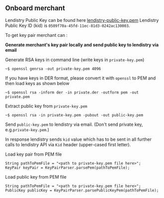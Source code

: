 ## Onboard merchant

Lendistry Public Key can be found here [lendistry-public-key.pem](https://github.com/Lendistrydev/key-sdk/blob/main/src/main/resources/lendistry-public-key.pem)
Lendistry Public Key ID (kid) is `0509f70a-45fd-11ec-81d3-0242ac130003`.

To get key pair merchant can :

**Generate merchant's key pair locally and send public key to lendistry via email**

Generate RSA keys in command line (write keys in `private-key.pem`)
```
~$ openssl genrsa -out private-key.pem 4096
```

If you have keys in DER format, please convert it with `openssl` to PEM and then load keys as shown below

```
~$ openssl rsa -inform der -in private.der -outform pem -out private.pem
```

Extract public key from `private-key.pem`

```
~$ openssl rsa -in private-key.pem -pubout -out public-key.pem
```

Send `public-key.pem` to lendistry via email. (Don't send private key, e.g.`private-key.pem`.)

In response lendistry sends `kid` value which has to be sent in all further calls to lendistry API via `Kid` header (upper-cased first letter).

Load key pair from PEM file
```
String pathToPemFile = "<path to private-key.pem file here>";
KeyPair keyPair = KeyPairParser.parsePem(pathToPemFile);
```

Load public key from PEM file
```
String pathToPemFile = "<path to private-key.pem file here>";
PublicKey publicKey = KeyPairParser.parsePublicKeyPem(pathToPemFile);
```